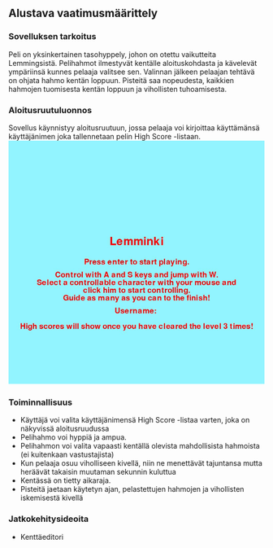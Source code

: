 ## Alustava vaatimusmäärittely


### Sovelluksen tarkoitus
Peli on yksinkertainen tasohyppely, johon on otettu vaikutteita Lemmingsistä. Pelihahmot ilmestyvät kentälle aloituskohdasta ja kävelevät ympäriinsä kunnes pelaaja valitsee sen. Valinnan jälkeen pelaajan tehtävä on ohjata hahmo kentän loppuun.
Pisteitä saa nopeudesta, kaikkien hahmojen tuomisesta kentän loppuun ja vihollisten tuhoamisesta. 

### Aloitusruutuluonnos
Sovellus käynnistyy aloitusruutuun, jossa pelaaja voi kirjoittaa käyttämänsä käyttäjänimen joka tallennetaan pelin High Score -listaan. 
![Etusivu](./images/aloitusruutu_real.JPG)


### Toiminnallisuus
- Käyttäjä voi valita käyttäjänimensä High Score -listaa varten, joka on näkyvissä aloitusruudussa
- Pelihahmo voi hyppiä ja ampua. 
- Pelihahmon voi valita vapaasti kentällä olevista mahdollisista hahmoista (ei kuitenkaan vastustajista)
- Kun pelaaja osuu viholliseen kivellä, niin ne menettävät tajuntansa mutta heräävät takaisin muutaman sekunnin kuluttua 
- Kentässä on tietty aikaraja.
- Pisteitä jaetaan käytetyn ajan, pelastettujen hahmojen ja vihollisten iskemisestä kivellä


### Jatkokehitysideoita
- Kenttäeditori
